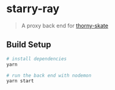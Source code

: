 # starry-ray

> A proxy back end for [thorny-skate](https://github.com/onepercentclub/thorny-skate)

## Build Setup

``` bash
# install dependencies
yarn

# run the back end with nodemon
yarn start
```
